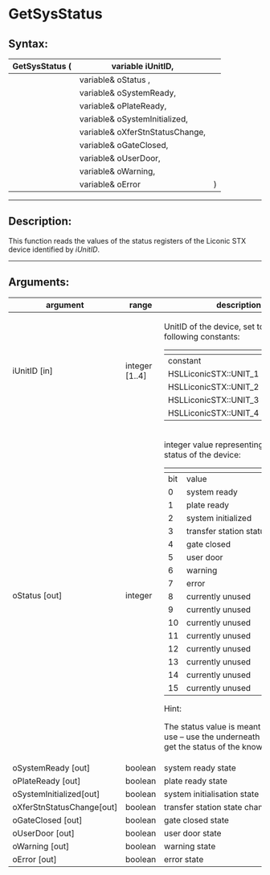 # GetSysStatus

## Syntax:

&#x20;

| GetSysStatus ( | variable iUnitID,               |   |
| -------------- | ------------------------------- | - |
|                | variable& oStatus ,             |   |
|                | variable& oSystemReady,         |   |
|                | variable& oPlateReady,          |   |
|                | variable& oSystemInitialized,   |   |
|                | variable& oXferStnStatusChange, |   |
|                | variable& oGateClosed,          |   |
|                | variable& oUserDoor,            |   |
|                | variable& oWarning,             |   |
|                | variable& oError                | ) |

&#x20;

***

## Description:

This function reads the values of the status registers of the Liconic STX device identified by _iUnitID_.&#x20;

&#x20;

***

## Arguments:

&#x20;

| argument                   | range           | description                                                                                                                                                                                                                                                                                                                                                                                                                                                                                                                                                                                                                                                                                                                                                                                                                                                                                                                                                                                                                                                          |
| -------------------------- | --------------- | -------------------------------------------------------------------------------------------------------------------------------------------------------------------------------------------------------------------------------------------------------------------------------------------------------------------------------------------------------------------------------------------------------------------------------------------------------------------------------------------------------------------------------------------------------------------------------------------------------------------------------------------------------------------------------------------------------------------------------------------------------------------------------------------------------------------------------------------------------------------------------------------------------------------------------------------------------------------------------------------------------------------------------------------------------------------- |
| iUnitID \[in]              | integer \[1..4] | <p>UnitID of the device, set to one of the following constants:</p><p> </p><table data-header-hidden><thead><tr><th></th><th></th></tr></thead><tbody><tr><td>constant</td><td>description</td></tr><tr><td>HSLLiconicSTX::UNIT_1</td><td>unit 1</td></tr><tr><td>HSLLiconicSTX::UNIT_2</td><td>unit 2</td></tr><tr><td>HSLLiconicSTX::UNIT_3</td><td>unit 3</td></tr><tr><td>HSLLiconicSTX::UNIT_4</td><td>unit 4</td></tr></tbody></table>                                                                                                                                                                                                                                                                                                                                                                                                                                                                                                                                                                                                                         |
| oStatus \[out]             | integer         | <p>integer value representing the system status of the device:</p><p> </p><table data-header-hidden><thead><tr><th></th><th></th></tr></thead><tbody><tr><td>bit</td><td>value</td></tr><tr><td>0</td><td>system ready</td></tr><tr><td>1</td><td>plate ready</td></tr><tr><td>2</td><td>system initialized</td></tr><tr><td>3</td><td>transfer station status change</td></tr><tr><td>4</td><td>gate closed</td></tr><tr><td>5</td><td>user door</td></tr><tr><td>6</td><td>warning</td></tr><tr><td>7</td><td>error</td></tr><tr><td>8</td><td>currently unused</td></tr><tr><td>9</td><td>currently unused</td></tr><tr><td>10</td><td>currently unused</td></tr><tr><td>11</td><td>currently unused</td></tr><tr><td>12</td><td>currently unused</td></tr><tr><td>13</td><td>currently unused</td></tr><tr><td>14</td><td>currently unused</td></tr><tr><td>15</td><td>currently unused</td></tr></tbody></table><p> </p><p>Hint:</p><p>The status value is meant for further use – use the underneath variables to get the status of the known status bits.</p> |
| oSystemReady \[out]        | boolean         | system ready state                                                                                                                                                                                                                                                                                                                                                                                                                                                                                                                                                                                                                                                                                                                                                                                                                                                                                                                                                                                                                                                   |
| oPlateReady \[out]         | boolean         | plate ready state                                                                                                                                                                                                                                                                                                                                                                                                                                                                                                                                                                                                                                                                                                                                                                                                                                                                                                                                                                                                                                                    |
| oSystemInitialized\[out]   | boolean         | system initialisation state                                                                                                                                                                                                                                                                                                                                                                                                                                                                                                                                                                                                                                                                                                                                                                                                                                                                                                                                                                                                                                          |
| oXferStnStatusChange\[out] | boolean         | transfer station state changed                                                                                                                                                                                                                                                                                                                                                                                                                                                                                                                                                                                                                                                                                                                                                                                                                                                                                                                                                                                                                                       |
| oGateClosed \[out]         | boolean         | gate closed state                                                                                                                                                                                                                                                                                                                                                                                                                                                                                                                                                                                                                                                                                                                                                                                                                                                                                                                                                                                                                                                    |
| oUserDoor \[out]           | boolean         | user door state                                                                                                                                                                                                                                                                                                                                                                                                                                                                                                                                                                                                                                                                                                                                                                                                                                                                                                                                                                                                                                                      |
| oWarning \[out]            | boolean         | warning state                                                                                                                                                                                                                                                                                                                                                                                                                                                                                                                                                                                                                                                                                                                                                                                                                                                                                                                                                                                                                                                        |
| oError \[out]              | boolean         | error state                                                                                                                                                                                                                                                                                                                                                                                                                                                                                                                                                                                                                                                                                                                                                                                                                                                                                                                                                                                                                                                          |

